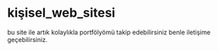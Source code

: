 ﻿# kişisel_web_sitesi
 bu site ile artık kolaylıkla portfölyömü takip edebilirsiniz benle iletişime geçebilirsiniz.

